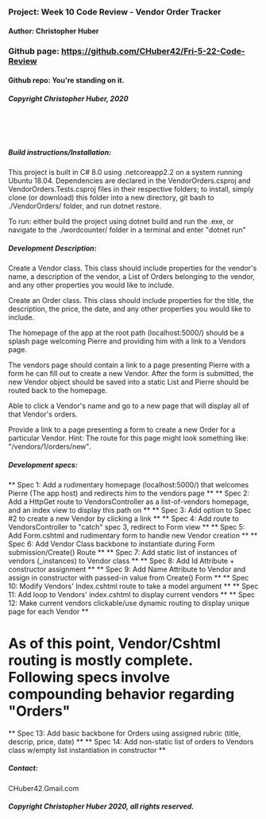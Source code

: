 ### Project: **Week 10 Code Review - Vendor Order Tracker**
#### Author: **Christopher Huber**

### Github page: https://github.com/CHuber42/Fri-5-22-Code-Review
#### Github repo: You're standing on it.
##### Copyright Christopher Huber, 2020

&nbsp;
     
&nbsp;
         
##### Build instructions/Installation: 

This project is built in C# 8.0 using .netcoreapp2.2 on a system running Ubuntu 18.04.
Dependencies are declared in the VendorOrders.csproj and VendorOrders.Tests.csproj files in their respective folders;
to install, simply clone (or download) this folder into a new directory, git bash to ./VendorOrders/ folder,
and run dotnet restore.

To run: either build the project using dotnet build and run the .exe, or navigate to the
./wordcounter/ folder in a terminal and enter "dotnet run"

##### Development Description:

Create a Vendor class. This class should include properties for the vendor's name, a description of the vendor, a List of Orders belonging to the vendor, and any other properties you would like to include.

Create an Order class. This class should include properties for the title, the description, the price, the date, and any other properties you would like to include.

The homepage of the app at the root path (localhost:5000/) should be a splash page welcoming Pierre and providing him with a link to a Vendors page.

The vendors page should contain a link to a page presenting Pierre with a form he can fill out to create a new Vendor. After the form is submitted, the new Vendor object should be saved into a static List and Pierre should be routed back to the homepage.

Able to click a Vendor's name and go to a new page that will display all of that Vendor's orders.

Provide a link to a page presenting a form to create a new Order for a particular Vendor. Hint: The route for this page might look something like: "/vendors/1/orders/new".


##### Development specs:

** Spec 1: Add a rudimentary homepage (localhost:5000/) that welcomes Pierre (The app host) and redirects him to the vendors page **
** Spec 2: Add a HttpGet route to VendorsController as a list-of-vendors homepage, and an index view to display this path on **
** Spec 3: Add option to Spec #2 to create a new Vendor by clicking a link ** 
** Spec 4: Add route to VendorsController to "catch" spec 3, redirect to Form view **
** Spec 5: Add Form.cshtml and rudimentary form to handle new Vendor creation **
** Spec 6: Add Vendor Class backbone to instantiate during Form submission/Create() Route **
** Spec 7: Add static list of instances of vendors (_instances) to Vendor class **
** Spec 8: Add Id Attribute + constructor assignment **
** Spec 9: Add Name Attribute to Vendor and assign in constructor with passed-in value from Create() Form **
** Spec 10: Modify Vendors' Index.cshtml route to take a model argument ** 
** Spec 11: Add loop to Vendors' index.cshtml to display current vendors **
** Spec 12: Make current vendors clickable/use dynamic routing to display unique page for each Vendor **
# As of this point, Vendor/Cshtml routing is mostly complete. Following specs involve compounding behavior regarding "Orders"

** Spec 13: Add basic backbone for Orders using assigned rubric (title, descrip, price, date) **
** Spec 14: Add non-static list of orders to Vendors class w/empty list instantiation in constructor **

##### _Contact_:

CHuber42.Gmail.com

##### _Copyright Christopher Huber 2020, all rights reserved._